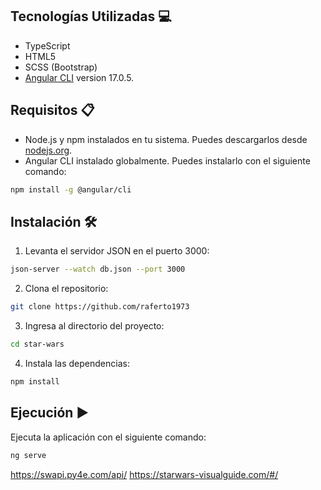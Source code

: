 ## Tecnologías Utilizadas 💻

- TypeScript
- HTML5
- SCSS (Bootstrap)
- [Angular CLI](https://github.com/angular/angular-cli) version 17.0.5.

## Requisitos 📋

- Node.js y npm instalados en tu sistema. Puedes descargarlos desde [nodejs.org](https://nodejs.org/).
- Angular CLI instalado globalmente. Puedes instalarlo con el siguiente comando:

```bash
npm install -g @angular/cli
```

## Instalación 🛠️
1. Levanta el servidor JSON en el puerto 3000:

```bash
json-server --watch db.json --port 3000
```

2. Clona el repositorio:
```bash
git clone https://github.com/raferto1973
```

3. Ingresa al directorio del proyecto:
```bash
cd star-wars
```

4. Instala las dependencias:
```bash
npm install
```


## Ejecución ▶️
Ejecuta la aplicación con el siguiente comando:
```bash
ng serve
```



https://swapi.py4e.com/api/
https://starwars-visualguide.com/#/

